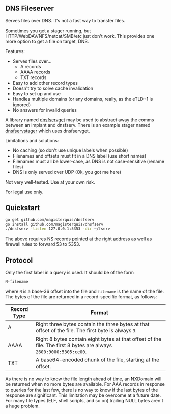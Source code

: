 DNS Fileserver
--------------
Serves files over DNS.  It's not a fast way to transfer files.

Sometimes you get a stager running, but HTTP/WebDAV/NFS/netcat/SMB/etc just
don't work.  This provides one more option to get a file on target, DNS.

Features:
- Serves files over...
  - A records
  - AAAA records
  - TXT records
- Easy to add other record types
- Doesn't try to solve cache invalidation
- Easy to set up and use
- Handles multiple domains (or any domains, really, as the eTLD+1 is ignored)
- No answers for invalid queries

A library named [dnsfservget](github.com/magisterquis/dnsfserv/tree/master/dnsfservget)
may be used to abstract away the comms between an implant and dnsfserv.  There
is an example stager named
[dnsfservstager](github.com/magisterquis/dnsfservstager) which uses
dnsfservget.

Limitations and solutions:
- No caching (so don't use unique labels when possible)
- Filenames and offsets must fit in a DNS label (use short names)
- Filenames must all be lower-case, as DNS is not case-sensitive (rename files)
- DNS is only served over UDP (Ok, you got me here)

Not very well-tested.  Use at your own risk.

For legal use only.

Quickstart
----------
```sh
go get github.com/magisterquis/dnsfserv
go install github.com/magisterquis/dnsfserv
./dnsfserv -listen 127.0.0.1:5353 -dir ~/fserv
```

The above requires NS records pointed at the right address as well as firewall
rules to forward 53 to 5353.

Protocol
--------
Only the first label in a query is used.  It should be of the form 
```
N-filename
```
where `N` is a base-36 offset into the file and `filename` is the name of the
file.  The bytes of the file are returned in a record-specific format, as
follows:

Record Type | Format
------------|-------
A           | Right three bytes contain the three bytes at that offset of the file.  The first byte is always `3`. 
AAAA        | Right 8 bytes contain eight bytes at that offset of the file.  The first 8 bytes are always `2600:9000:5305:ce00`.
TXT         | A base64-encoded chunk of the file, starting at the offset.

As there is no way to know the file length ahead of time, an NXDomain will be
returned when no more bytes are available.  For AAA records in response to
queries for the last few, there is no way to know if the last bytes of the
response are significant.  This limitation may be overcome at a future date.
For many file types (ELF, shell scripts, and so on) trailing NULL bytes aren't
a huge problem.
